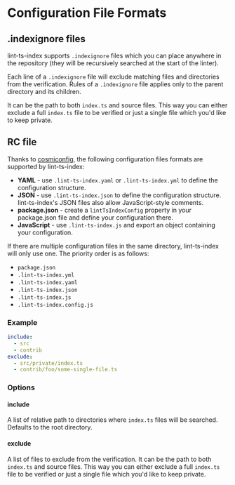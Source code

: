 # Configuration File Formats

## .indexignore files

lint-ts-index supports `.indexignore` files which you can place anywhere in the repository (they will be recursively searched at the start of the linter).

Each line of a `.indexignore` file will exclude matching files and directories from the verification.
Rules of a `.indexignore` file applies only to the parent directory and its children.

It can be the path to both `index.ts` and source files.
This way you can either exclude a full `index.ts` file to be verified or just a single file which you'd like to keep private.

## RC file

Thanks to [cosmiconfig](https://www.npmjs.com/package/cosmiconfig), the following configuration files formats are supported by lint-ts-index:

* **YAML** - use `.lint-ts-index.yaml` or `.lint-ts-index.yml` to define the configuration structure.
* **JSON** - use `.lint-ts-index.json` to define the configuration structure. lint-ts-index's JSON files also allow JavaScript-style comments.
* **package.json** - create a `lintTsIndexConfig` property in your package.json file and define your configuration there.
* **JavaScript** - use `.lint-ts-index.js` and export an object containing your configuration.

If there are multiple configuration files in the same directory, lint-ts-index will only use one. The priority order is as follows:

* `package.json`
* `.lint-ts-index.yml`
* `.lint-ts-index.yaml`
* `.lint-ts-index.json`
* `.lint-ts-index.js`
* `.lint-ts-index.config.js`

### Example

```yml
include:
  - src
  - contrib
exclude:
  - src/private/index.ts
  - contrib/foo/some-single-file.ts
```

### Options

#### include

A list of relative path to directories where `index.ts` files will be searched.
Defaults to the root directory.

#### exclude

A list of files to exclude from the verification.
It can be the path to both `index.ts` and source files.
This way you can either exclude a full `index.ts` file to be verified or just a single file which you'd like to keep private.
